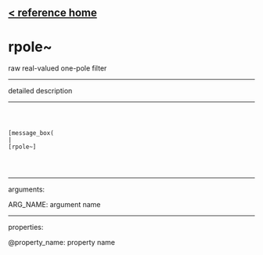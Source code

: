 [< reference home](ceammc_lib.html)
---

# rpole~


raw real-valued one-pole filter

---

detailed description
<br>


---


```



[message_box(                                 
|
[rpole~]


            
```

---
arguments:

ARG_NAME: argument name<br>

---
properties:

@property_name: property name<br>

